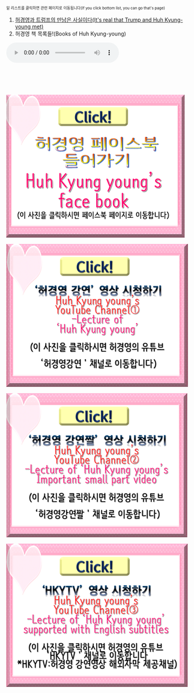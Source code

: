 <br>
<font size="1">밑 리스트를 클릭하면 관련 페이지로 이동됩니다(If you click bottom list, you can go that's page)</font>
<html>
<body>
<ol>
  <li><a href="hky2_트럼프증거_텍스트.html" target="_blank">허경영과 트럼프의 만남은 사실이다(It's real that Trump and Huh Kyung-young met)</a></li>
  <li>허경영 책 목록들!(Books of Huh Kyung-young)</li>
</ol>
  <audio src="m-flo_Miss You.mp3" controls autoplay></audio>

<body background="배경수정3.png">
<br><br><br><br><br>

<a href="https://ko-kr.facebook.com/unhky/" target="_blank"><img src="허경영페이스북 클릭.png"></a>

<a href="https://www.youtube.com/channel/UCg3wU-Y3Aq8-0UAqYjXMCnw" target="_blank"><img src="허경영강연 클릭.png"></a>

<a href="https://www.youtube.com/channel/UCA7LZMILVfSYGwHU7Cj3g6Q" target="_blank"><img src="허경영강연짤 클릭.png"></a>

<a href="https://www.youtube.com/channel/UCy3eNixQgJld165YDfRDRZg" target="_blank"><img src="HKYTV 클릭.png"></a>


</body>

